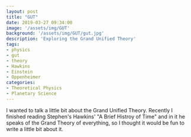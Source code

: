 ```yaml
---
layout: post
title: "GUT"
date: 2019-03-27 09:34:00
image: '/assets/img/GUT'
background: '/assets/img/GUT/gut.jpg'
description: 'Exploring the Grand Unified Theory'
tags:
- physics
- gut
- theory
- Hawkins
- Einstein
- Oppenheimer
categories:
- Theoretical Physics
- Planetary Science
---
```


I wanted to talk a little bit about the Grand Unified Theory. Recently I finished reading Stephen's Hawkins' "A Brief Histroy of Time" and in it he speaks of the Grand Theory of everything, so I thought it would be fun to write a little bit about it. 